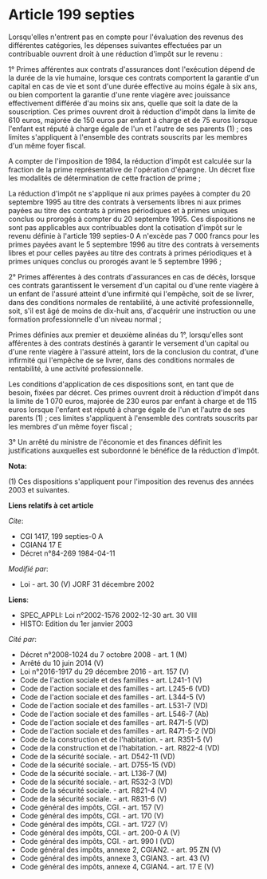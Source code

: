# Article 199 septies

Lorsqu'elles n'entrent pas en compte pour l'évaluation des revenus des différentes catégories, les dépenses suivantes
effectuées par un contribuable ouvrent droit à une réduction d'impôt sur le revenu :

1° Primes afférentes aux contrats d'assurances dont l'exécution dépend de la durée de la vie humaine, lorsque ces contrats
comportent la garantie d'un capital en cas de vie et sont d'une durée effective au moins égale à six ans, ou bien comportent
la garantie d'une rente viagère avec jouissance effectivement différée d'au moins six ans, quelle que soit la date de la
souscription. Ces primes ouvrent droit à réduction d'impôt dans la limite de 610 euros, majorée de 150 euros par enfant à
charge et de 75 euros lorsque l'enfant est réputé à charge égale de l'un et l'autre de ses parents (1) ; ces limites
s'appliquent à l'ensemble des contrats souscrits par les membres d'un même foyer fiscal.

A compter de l'imposition de 1984, la réduction d'impôt est calculée sur la fraction de la prime représentative de
l'opération d'épargne. Un décret fixe les modalités de détermination de cette fraction de prime ;

La réduction d'impôt ne s'applique ni aux primes payées à compter du 20 septembre 1995 au titre des contrats à versements
libres ni aux primes payées au titre des contrats à primes périodiques et à primes uniques conclus ou prorogés à compter du
20 septembre 1995. Ces dispositions ne sont pas applicables aux contribuables dont la cotisation d'impôt sur le revenu
définie à l'article 199 septies-0 A n'excède pas 7 000 francs pour les primes payées avant le 5 septembre 1996 au titre des
contrats à versements libres et pour celles payées au titre des contrats à primes périodiques et à primes uniques conclus ou
prorogés avant le 5 septembre 1996 ;

2° Primes afférentes à des contrats d'assurances en cas de décès, lorsque ces contrats garantissent le versement d'un capital
ou d'une rente viagère à un enfant de l'assuré atteint d'une infirmité qui l'empêche, soit de se livrer, dans des conditions
normales de rentabilité, à une activité professionnelle, soit, s'il est âgé de moins de dix-huit ans, d'acquérir une
instruction ou une formation professionnelle d'un niveau normal ;

Primes définies aux premier et deuxième alinéas du 1°, lorsqu'elles sont afférentes à des contrats destinés à garantir le
versement d'un capital ou d'une rente viagère à l'assuré atteint, lors de la conclusion du contrat, d'une infirmité qui
l'empêche de se livrer, dans des conditions normales de rentabilité, à une activité professionnelle.

Les conditions d'application de ces dispositions sont, en tant que de besoin, fixées par décret. Ces primes ouvrent droit à
réduction d'impôt dans la limite de 1 070 euros, majorée de 230 euros par enfant à charge et de 115 euros lorsque l'enfant
est réputé à charge égale de l'un et l'autre de ses parents (1) ; ces limites s'appliquent à l'ensemble des contrats
souscrits par les membres d'un même foyer fiscal ;

3° Un arrêté du ministre de l'économie et des finances définit les justifications auxquelles est subordonné le bénéfice de la
réduction d'impôt.

**Nota:**

(1) Ces dispositions s'appliquent pour l'imposition des revenus des années 2003 et suivantes.

**Liens relatifs à cet article**

_Cite_:

  - CGI 1417, 199 septies-0 A
  - CGIAN4 17 E
  - Décret n°84-269 1984-04-11

_Modifié par_:

  - Loi - art. 30 (V) JORF 31 décembre 2002

**Liens**:

  - SPEC_APPLI: Loi n°2002-1576 2002-12-30 art. 30 VIII
  - HISTO: Edition du 1er janvier 2003

_Cité par_:

  - Décret n°2008-1024 du 7 octobre 2008 - art. 1 (M)
  - Arrêté du 10 juin 2014 (V)
  - Loi n°2016-1917 du 29 décembre 2016 - art. 157 (V)
  - Code de l'action sociale et des familles - art. L241-1 (V)
  - Code de l'action sociale et des familles - art. L245-6 (VD)
  - Code de l'action sociale et des familles - art. L344-5 (V)
  - Code de l'action sociale et des familles - art. L531-7 (VD)
  - Code de l'action sociale et des familles - art. L546-7 (Ab)
  - Code de l'action sociale et des familles - art. R471-5 (VD)
  - Code de l'action sociale et des familles - art. R471-5-2 (VD)
  - Code de la construction et de l'habitation. - art. R351-5 (V)
  - Code de la construction et de l'habitation. - art. R822-4 (VD)
  - Code de la sécurité sociale. - art. D542-11 (VD)
  - Code de la sécurité sociale. - art. D755-15 (VD)
  - Code de la sécurité sociale. - art. L136-7 (M)
  - Code de la sécurité sociale. - art. R532-3 (VD)
  - Code de la sécurité sociale. - art. R821-4 (V)
  - Code de la sécurité sociale. - art. R831-6 (V)
  - Code général des impôts, CGI. - art. 157 (V)
  - Code général des impôts, CGI. - art. 170 (V)
  - Code général des impôts, CGI. - art. 1727 (V)
  - Code général des impôts, CGI. - art. 200-0 A (V)
  - Code général des impôts, CGI. - art. 990 I (VD)
  - Code général des impôts, annexe 2, CGIAN2. - art. 95 ZN (V)
  - Code général des impôts, annexe 3, CGIAN3. - art. 43 (V)
  - Code général des impôts, annexe 4, CGIAN4. - art. 17 E (V)

